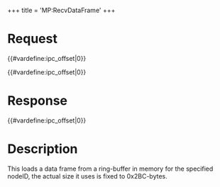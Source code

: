 +++
title = 'MP:RecvDataFrame'
+++

# Request

{{#vardefine:ipc_offset\|0}}

{{#vardefine:ipc_offset\|0}}

# Response

{{#vardefine:ipc_offset\|0}}

# Description

This loads a data frame from a ring-buffer in memory for the specified
nodeID, the actual size it uses is fixed to 0x2BC-bytes.